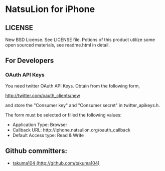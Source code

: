 <h1>NatsuLion for iPhone</h1>

<h2>LICENSE</h2>

New BSD License. See LICENSE file. 
Potions of this product utilize some open sourced materials, see readme.html in detail.

<h2>For Developers</h2>

<h3>OAuth API Keys</h3>

You need twitter OAuth API Keys. Obtain from the following form,

<a href="http://twitter.com/oauth_clients/new">http://twitter.com/oauth_clients/new</a>

and store the "Consumer key" and "Consumer secret" in twitter_apikeys.h.

The form must be selected or filled the following values:
<ul>
<li>Application Type: Browser</li>
<li>Callback URL: http://iphone.natsulion.org/oauth_callback</li>
<li>Default Access type: Read & Write</li>
</ul>

<h2>Github committers:</h2>
  <ul>
    <li><a href="http://github.com/takuma104">takuma104 (http://github.com/takuma104)</a></li>
  </ul>
